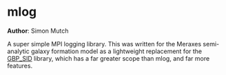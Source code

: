 mlog
====

**Author**: Simon Mutch

A super simple MPI logging library.  This was written for the Meraxes
semi-analytic galaxy formation model as a lightweight replacement for the
[GBP_SID](https://github.com/gbpoole/gbpCode/tree/master/gbpLib/gbpSID)
library, which has a far greater scope than mlog, and far more features. 
